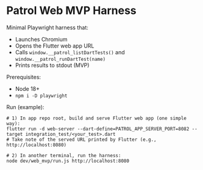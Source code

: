 # Patrol Web MVP Harness

Minimal Playwright harness that:
- Launches Chromium
- Opens the Flutter web app URL
- Calls `window.__patrol_listDartTests()` and `window.__patrol_runDartTest(name)`
- Prints results to stdout (MVP)

Prerequisites:
- Node 18+
- `npm i -D playwright`

Run (example):
```
# 1) In app repo root, build and serve Flutter web app (one simple way):
flutter run -d web-server --dart-define=PATROL_APP_SERVER_PORT=8082 --target integration_test/<your_test>.dart
# Take note of the served URL printed by Flutter (e.g., http://localhost:8080)

# 2) In another terminal, run the harness:
node dev/web_mvp/run.js http://localhost:8080
```
